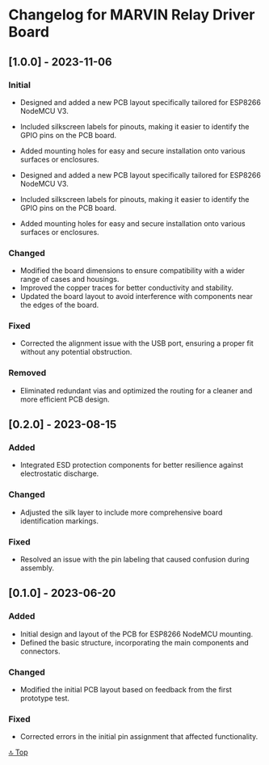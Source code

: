 # Changelog for MARVIN Relay Driver Board

## [1.0.0] - 2023-11-06

### Initial

- Designed and added a new PCB layout specifically tailored for ESP8266 NodeMCU V3.
- Included silkscreen labels for pinouts, making it easier to identify the GPIO pins on the PCB board.
- Added mounting holes for easy and secure installation onto various surfaces or enclosures.


- Designed and added a new PCB layout specifically tailored for ESP8266 NodeMCU V3.
- Included silkscreen labels for pinouts, making it easier to identify the GPIO pins on the PCB board.
- Added mounting holes for easy and secure installation onto various surfaces or enclosures.

### Changed

- Modified the board dimensions to ensure compatibility with a wider range of cases and housings.
- Improved the copper traces for better conductivity and stability.
- Updated the board layout to avoid interference with components near the edges of the board.

### Fixed

- Corrected the alignment issue with the USB port, ensuring a proper fit without any potential obstruction.

### Removed

- Eliminated redundant vias and optimized the routing for a cleaner and more efficient PCB design.


## [0.2.0] - 2023-08-15

### Added

- Integrated ESD protection components for better resilience against electrostatic discharge.

### Changed

- Adjusted the silk layer to include more comprehensive board identification markings.

### Fixed

- Resolved an issue with the pin labeling that caused confusion during assembly.

## [0.1.0] - 2023-06-20

### Added

- Initial design and layout of the PCB for ESP8266 NodeMCU mounting.
- Defined the basic structure, incorporating the main components and connectors.

### Changed

- Modified the initial PCB layout based on feedback from the first prototype test.

### Fixed

- Corrected errors in the initial pin assignment that affected functionality.


[🔝 Top](#initial)

<!--
### Added

- Designed and added a new PCB layout specifically tailored for ESP8266 NodeMCU V3.
- Included silkscreen labels for pinouts, making it easier to identify the GPIO pins on the PCB board.
- Added mounting holes for easy and secure installation onto various surfaces or enclosures.

### Changed

- Modified the board dimensions to ensure compatibility with a wider range of cases and housings.
- Improved the copper traces for better conductivity and stability.
- Updated the board layout to avoid interference with components near the edges of the board.

### Fixed

- Corrected the alignment issue with the USB port, ensuring a proper fit without any potential obstruction.

### Removed

- Eliminated redundant vias and optimized the routing for a cleaner and more efficient PCB design.


## [0.2.0] - 2023-08-15

### Added

- Integrated ESD protection components for better resilience against electrostatic discharge.

### Changed

- Adjusted the silk layer to include more comprehensive board identification markings.

### Fixed

- Resolved an issue with the pin labeling that caused confusion during assembly.

## [0.1.0] - 2023-06-20

### Added

- Initial design and layout of the PCB for ESP8266 NodeMCU mounting.
- Defined the basic structure, incorporating the main components and connectors.

### Changed

- Modified the initial PCB layout based on feedback from the first prototype test.

### Fixed

- Corrected errors in the initial pin assignment that affected functionality.


-->
